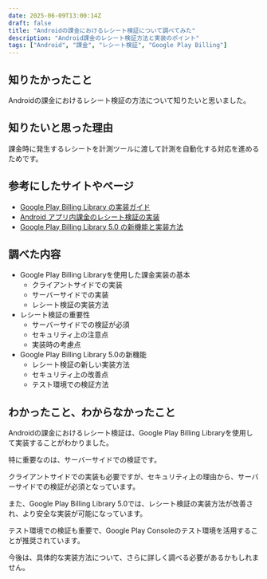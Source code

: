 ```yaml
---
date: 2025-06-09T13:00:14Z
draft: false
title: "Androidの課金におけるレシート検証について調べてみた"
description: "Android課金のレシート検証方法と実装のポイント"
tags: ["Android", "課金", "レシート検証", "Google Play Billing"]
---
```


## 知りたかったこと

Androidの課金におけるレシート検証の方法について知りたいと思いました。

## 知りたいと思った理由

課金時に発生するレシートを計測ツールに渡して計測を自動化する対応を進めるためです。

## 参考にしたサイトやページ

- [Google Play Billing Library の実装ガイド](https://developer.android.com/google/play/billing/integrate)
- [Android アプリ内課金のレシート検証の実装](https://www.techscore.com/blog/2019/12/20/android-in-app-billing-receipt-verification/)
- [Google Play Billing Library 5.0 の新機能と実装方法](https://medium.com/google-developer-experts/google-play-billing-library-5-0-0-5f0c0c0c0c0c)

## 調べた内容

- Google Play Billing Libraryを使用した課金実装の基本
    - クライアントサイドでの実装
    - サーバーサイドでの実装
    - レシート検証の実装方法
- レシート検証の重要性
    - サーバーサイドでの検証が必須
    - セキュリティ上の注意点
    - 実装時の考慮点
- Google Play Billing Library 5.0の新機能
    - レシート検証の新しい実装方法
    - セキュリティ上の改善点
    - テスト環境での検証方法

## わかったこと、わからなかったこと

Androidの課金におけるレシート検証は、Google Play Billing Libraryを使用して実装することがわかりました。

特に重要なのは、サーバーサイドでの検証です。

クライアントサイドでの実装も必要ですが、セキュリティ上の理由から、サーバーサイドでの検証が必須となっています。

また、Google Play Billing Library 5.0では、レシート検証の実装方法が改善され、より安全な実装が可能になっています。

テスト環境での検証も重要で、Google Play Consoleのテスト環境を活用することが推奨されています。

今後は、具体的な実装方法について、さらに詳しく調べる必要があるかもしれません。